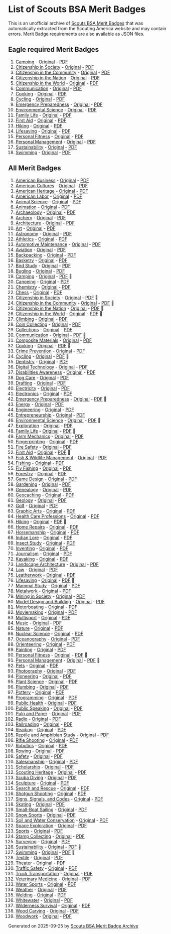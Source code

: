 # List of Scouts BSA Merit Badges

This is an unofficial archive of [Scouts BSA Merit Badges](https://www.scouting.org/skills/merit-badges/all/) that was automatically extracted from the Scouting America website and may contain errors. Merit Badge requirements are also available as JSON files.

## Eagle required Merit Badges

1. [Camping](camping-merit-badge.md) - [Original](https://www.scouting.org/merit-badges/camping/) - [PDF](https://filestore.scouting.org/filestore/Merit_Badge_ReqandRes/Pamphlets/Camping.pdf)
1. [Citizenship in Society](citizenship-in-society-merit-badge.md) - [Original](https://www.scouting.org/merit-badges/citizenship-in-society/) - [PDF]()
1. [Citizenship in the Community](citizenship-in-the-community-merit-badge.md) - [Original](https://www.scouting.org/merit-badges/citizenship-in-the-community/) - [PDF](https://filestore.scouting.org/filestore/Merit_Badge_ReqandRes/Pamphlets/Citizenship%20in%20the%20Community.pdf)
1. [Citizenship in the Nation](citizenship-in-the-nation-merit-badge.md) - [Original](https://www.scouting.org/merit-badges/citizenship-in-the-nation/) - [PDF](https://filestore.scouting.org/filestore/Merit_Badge_ReqandRes/Pamphlets/Citizenship%20in%20the%20Nation.pdf)
1. [Citizenship in the World](citizenship-in-the-world-merit-badge.md) - [Original](https://www.scouting.org/merit-badges/citizenship-in-the-world/) - [PDF](https://filestore.scouting.org/filestore/Merit_Badge_ReqandRes/Pamphlets/Citizenship%20in%20the%20World.pdf)
1. [Communication](communication-merit-badge.md) - [Original](https://www.scouting.org/merit-badges/communication/) - [PDF](https://filestore.scouting.org/filestore/Merit_Badge_ReqandRes/Pamphlets/Communication.pdf)
1. [Cooking](cooking-merit-badge.md) - [Original](https://www.scouting.org/merit-badges/cooking/) - [PDF](https://filestore.scouting.org/filestore/Merit_Badge_ReqandRes/Pamphlets/Cooking.pdf)
1. [Cycling](cycling-merit-badge.md) - [Original](https://www.scouting.org/merit-badges/cycling/) - [PDF](https://filestore.scouting.org/filestore/Merit_Badge_ReqandRes/Pamphlets/Cycling.pdf)
1. [Emergency Preparedness](emergency-preparedness-merit-badge.md) - [Original](https://www.scouting.org/merit-badges/emergency-preparedness/) - [PDF](https://filestore.scouting.org/filestore/Merit_Badge_ReqandRes/Pamphlets/Emergency%20Preparedness.pdf)
1. [Environmental Science](environmental-science-merit-badge.md) - [Original](https://www.scouting.org/merit-badges/environmental-science/) - [PDF](https://filestore.scouting.org/filestore/Merit_Badge_ReqandRes/Pamphlets/Environmental_Science.pdf)
1. [Family Life](family-life-merit-badge.md) - [Original](https://www.scouting.org/merit-badges/family-life/) - [PDF](https://filestore.scouting.org/filestore/Merit_Badge_ReqandRes/Pamphlets/Family%20Life.pdf)
1. [First Aid](first-aid-merit-badge.md) - [Original](https://www.scouting.org/merit-badges/first-aid/) - [PDF](https://filestore.scouting.org/filestore/Merit_Badge_ReqandRes/Pamphlets/First%20Aid.pdf)
1. [Hiking](hiking-merit-badge.md) - [Original](https://www.scouting.org/merit-badges/hiking/) - [PDF](https://filestore.scouting.org/filestore/Merit_Badge_ReqandRes/Pamphlets/Hiking.pdf)
1. [Lifesaving](lifesaving-merit-badge.md) - [Original](https://www.scouting.org/merit-badges/lifesaving/) - [PDF](https://filestore.scouting.org/filestore/Merit_Badge_ReqandRes/Pamphlets/Lifesaving.pdf)
1. [Personal Fitness](personal-fitness-merit-badge.md) - [Original](https://www.scouting.org/merit-badges/personal-fitness/) - [PDF](https://filestore.scouting.org/filestore/Merit_Badge_ReqandRes/Pamphlets/Personal%20Fitness.pdf)
1. [Personal Management](personal-management-merit-badge.md) - [Original](https://www.scouting.org/merit-badges/personal-management/) - [PDF](https://filestore.scouting.org/filestore/Merit_Badge_ReqandRes/Pamphlets/Personal%20Management.pdf)
1. [Sustainability](sustainability-merit-badge.md) - [Original](https://www.scouting.org/merit-badges/sustainability/) - [PDF](https://filestore.scouting.org/filestore/Merit_Badge_ReqandRes/Pamphlets/Sustainability.pdf)
1. [Swimming](swimming-merit-badge.md) - [Original](https://www.scouting.org/merit-badges/swimming/) - [PDF](https://filestore.scouting.org/filestore/Merit_Badge_ReqandRes/Pamphlets/Swimming.pdf)

## All Merit Badges

1. [American Business](american-business-merit-badge.md) - [Original](https://www.scouting.org/merit-badges/american-business/) - [PDF](https://filestore.scouting.org/filestore/Merit_Badge_ReqandRes/Pamphlets/American%20Business.pdf)
1. [American Cultures](american-cultures-merit-badge.md) - [Original](https://www.scouting.org/merit-badges/american-cultures/) - [PDF](https://filestore.scouting.org/filestore/Merit_Badge_ReqandRes/Pamphlets/American%20Cultures.pdf)
1. [American Heritage](american-heritage-merit-badge.md) - [Original](https://www.scouting.org/merit-badges/american-heritage/) - [PDF](https://filestore.scouting.org/filestore/Merit_Badge_ReqandRes/Pamphlets/American%20Heritage.pdf)
1. [American Labor](american-labor-merit-badge.md) - [Original](https://www.scouting.org/merit-badges/american-labor/) - [PDF](https://filestore.scouting.org/filestore/Merit_Badge_ReqandRes/Pamphlets/American%20Labor.pdf)
1. [Animal Science](animal-science-merit-badge.md) - [Original](https://www.scouting.org/merit-badges/animal-science/) - [PDF](https://filestore.scouting.org/filestore/Merit_Badge_ReqandRes/Pamphlets/Animal%20Science.pdf)
1. [Animation](animation-merit-badge.md) - [Original](https://www.scouting.org/merit-badges/animation/) - [PDF](https://filestore.scouting.org/filestore/Merit_Badge_ReqandRes/Pamphlets/Animation.pdf)
1. [Archaeology](archaeology-merit-badge.md) - [Original](https://www.scouting.org/merit-badges/archaeology/) - [PDF](https://filestore.scouting.org/filestore/Merit_Badge_ReqandRes/Pamphlets/Archaeology.pdf)
1. [Archery](archery-merit-badge.md) - [Original](https://www.scouting.org/merit-badges/archery/) - [PDF](https://filestore.scouting.org/filestore/Merit_Badge_ReqandRes/Pamphlets/Archery.pdf)
1. [Architecture](architecture-merit-badge.md) - [Original](https://www.scouting.org/merit-badges/architecture/) - [PDF](https://filestore.scouting.org/filestore/Merit_Badge_ReqandRes/Pamphlets/Architecture_Landscape.pdf)
1. [Art](art-merit-badge.md) - [Original](https://www.scouting.org/merit-badges/art/) - [PDF](https://filestore.scouting.org/filestore/Merit_Badge_ReqandRes/Pamphlets/Art.pdf)
1. [Astronomy](astronomy-merit-badge.md) - [Original](https://www.scouting.org/merit-badges/astronomy/) - [PDF](https://filestore.scouting.org/filestore/Merit_Badge_ReqandRes/Pamphlets/Astronomy.pdf)
1. [Athletics](athletics-merit-badge.md) - [Original](https://www.scouting.org/merit-badges/athletics/) - [PDF](https://filestore.scouting.org/filestore/Merit_Badge_ReqandRes/Pamphlets/Athletics.pdf)
1. [Automotive Maintenance](automotive-maintenance-merit-badge.md) - [Original](https://www.scouting.org/merit-badges/automotive-maintenance/) - [PDF](https://filestore.scouting.org/filestore/Merit_Badge_ReqandRes/Pamphlets/Automotive%20Maintenance.pdf)
1. [Aviation](aviation-merit-badge.md) - [Original](https://www.scouting.org/merit-badges/aviation/) - [PDF](https://filestore.scouting.org/filestore/Merit_Badge_ReqandRes/Pamphlets/Aviation.pdf)
1. [Backpacking](backpacking-merit-badge.md) - [Original](https://www.scouting.org/merit-badges/backpacking/) - [PDF](https://filestore.scouting.org/filestore/Merit_Badge_ReqandRes/Pamphlets/Backpacking.pdf)
1. [Basketry](basketry-merit-badge.md) - [Original](https://www.scouting.org/merit-badges/basketry/) - [PDF](https://filestore.scouting.org/filestore/Merit_Badge_ReqandRes/Pamphlets/Basketry.pdf)
1. [Bird Study](bird-study-merit-badge.md) - [Original](https://www.scouting.org/merit-badges/bird-study/) - [PDF](https://filestore.scouting.org/filestore/Merit_Badge_ReqandRes/Pamphlets/Bird%20Study.pdf)
1. [Bugling](bugling-merit-badge.md) - [Original](https://www.scouting.org/merit-badges/bugling/) - [PDF](https://filestore.scouting.org/filestore/Merit_Badge_ReqandRes/Pamphlets/Music%20Bugling.pdf)
1. [Camping](camping-merit-badge.md) - [Original](https://www.scouting.org/merit-badges/camping/) - [PDF](https://filestore.scouting.org/filestore/Merit_Badge_ReqandRes/Pamphlets/Camping.pdf) 🦅
1. [Canoeing](canoeing-merit-badge.md) - [Original](https://www.scouting.org/merit-badges/canoeing/) - [PDF](https://filestore.scouting.org/filestore/Merit_Badge_ReqandRes/Pamphlets/Canoeing.pdf)
1. [Chemistry](chemistry-merit-badge.md) - [Original](https://www.scouting.org/merit-badges/chemistry/) - [PDF](https://filestore.scouting.org/filestore/Merit_Badge_ReqandRes/Pamphlets/Chemistry.pdf)
1. [Chess](chess-merit-badge.md) - [Original](https://www.scouting.org/merit-badges/chess/) - [PDF](https://filestore.scouting.org/filestore/Merit_Badge_ReqandRes/Pamphlets/Chess.pdf)
1. [Citizenship in Society](citizenship-in-society-merit-badge.md) - [Original](https://www.scouting.org/merit-badges/citizenship-in-society/) - [PDF]() 🦅
1. [Citizenship in the Community](citizenship-in-the-community-merit-badge.md) - [Original](https://www.scouting.org/merit-badges/citizenship-in-the-community/) - [PDF](https://filestore.scouting.org/filestore/Merit_Badge_ReqandRes/Pamphlets/Citizenship%20in%20the%20Community.pdf) 🦅
1. [Citizenship in the Nation](citizenship-in-the-nation-merit-badge.md) - [Original](https://www.scouting.org/merit-badges/citizenship-in-the-nation/) - [PDF](https://filestore.scouting.org/filestore/Merit_Badge_ReqandRes/Pamphlets/Citizenship%20in%20the%20Nation.pdf) 🦅
1. [Citizenship in the World](citizenship-in-the-world-merit-badge.md) - [Original](https://www.scouting.org/merit-badges/citizenship-in-the-world/) - [PDF](https://filestore.scouting.org/filestore/Merit_Badge_ReqandRes/Pamphlets/Citizenship%20in%20the%20World.pdf) 🦅
1. [Climbing](climbing-merit-badge.md) - [Original](https://www.scouting.org/merit-badges/climbing/) - [PDF](https://filestore.scouting.org/filestore/Merit_Badge_ReqandRes/Pamphlets/Climbing.pdf)
1. [Coin Collecting](coin-collecting-merit-badge.md) - [Original](https://www.scouting.org/merit-badges/coin-collecting/) - [PDF](https://filestore.scouting.org/filestore/Merit_Badge_ReqandRes/Pamphlets/Coin%20Collecting.pdf)
1. [Collections](collections-merit-badge.md) - [Original](https://www.scouting.org/merit-badges/collections/) - [PDF](https://filestore.scouting.org/filestore/Merit_Badge_ReqandRes/Pamphlets/Collections.pdf)
1. [Communication](communication-merit-badge.md) - [Original](https://www.scouting.org/merit-badges/communication/) - [PDF](https://filestore.scouting.org/filestore/Merit_Badge_ReqandRes/Pamphlets/Communication.pdf) 🦅
1. [Composite Materials](composite-materials-merit-badge.md) - [Original](https://www.scouting.org/merit-badges/composite-materials/) - [PDF](https://filestore.scouting.org/filestore/Merit_Badge_ReqandRes/Pamphlets/Composite%20Materials.pdf)
1. [Cooking](cooking-merit-badge.md) - [Original](https://www.scouting.org/merit-badges/cooking/) - [PDF](https://filestore.scouting.org/filestore/Merit_Badge_ReqandRes/Pamphlets/Cooking.pdf) 🦅
1. [Crime Prevention](crime-prevention-merit-badge.md) - [Original](https://www.scouting.org/merit-badges/crime-prevention/) - [PDF](https://filestore.scouting.org/filestore/Merit_Badge_ReqandRes/Pamphlets/Crime%20Prevention.pdf)
1. [Cycling](cycling-merit-badge.md) - [Original](https://www.scouting.org/merit-badges/cycling/) - [PDF](https://filestore.scouting.org/filestore/Merit_Badge_ReqandRes/Pamphlets/Cycling.pdf) 🦅
1. [Dentistry](dentistry-merit-badge.md) - [Original](https://www.scouting.org/merit-badges/dentistry/) - [PDF](https://filestore.scouting.org/filestore/Merit_Badge_ReqandRes/Pamphlets/Dentistry.pdf)
1. [Digital Technology](digital-technology-merit-badge.md) - [Original](https://www.scouting.org/merit-badges/digital-technology/) - [PDF](https://filestore.scouting.org/filestore/Merit_Badge_ReqandRes/Pamphlets/Digital%20Technology.pdf)
1. [Disabilities Awareness](disabilities-awareness-merit-badge.md) - [Original](https://www.scouting.org/merit-badges/disabilities-awareness/) - [PDF](https://filestore.scouting.org/filestore/Merit_Badge_ReqandRes/Pamphlets/Disabilities%20Awareness.pdf)
1. [Dog Care](dog-care-merit-badge.md) - [Original](https://www.scouting.org/merit-badges/dog-care/) - [PDF](https://filestore.scouting.org/filestore/Merit_Badge_ReqandRes/Pamphlets/Dog%20Care.pdf)
1. [Drafting](drafting-merit-badge.md) - [Original](https://www.scouting.org/merit-badges/drafting/) - [PDF](https://filestore.scouting.org/filestore/Merit_Badge_ReqandRes/Pamphlets/Drafting.pdf)
1. [Electricity](electricity-merit-badge.md) - [Original](https://www.scouting.org/merit-badges/electricity/) - [PDF](https://filestore.scouting.org/filestore/Merit_Badge_ReqandRes/Pamphlets/Electricity.pdf)
1. [Electronics](electronics-merit-badge.md) - [Original](https://www.scouting.org/merit-badges/electronics/) - [PDF](https://filestore.scouting.org/filestore/Merit_Badge_ReqandRes/Pamphlets/Electronics.pdf)
1. [Emergency Preparedness](emergency-preparedness-merit-badge.md) - [Original](https://www.scouting.org/merit-badges/emergency-preparedness/) - [PDF](https://filestore.scouting.org/filestore/Merit_Badge_ReqandRes/Pamphlets/Emergency%20Preparedness.pdf) 🦅
1. [Energy](energy-merit-badge.md) - [Original](https://www.scouting.org/merit-badges/energy/) - [PDF](https://filestore.scouting.org/filestore/Merit_Badge_ReqandRes/Pamphlets/Energy.pdf)
1. [Engineering](engineering-merit-badge.md) - [Original](https://www.scouting.org/merit-badges/engineering/) - [PDF](https://filestore.scouting.org/filestore/Merit_Badge_ReqandRes/Pamphlets/Engineering.pdf)
1. [Entrepreneurship](entrepreneurship-merit-badge.md) - [Original](https://www.scouting.org/merit-badges/entrepreneurship/) - [PDF](https://filestore.scouting.org/filestore/Merit_Badge_ReqandRes/Pamphlets/Entrepreneurship.pdf)
1. [Environmental Science](environmental-science-merit-badge.md) - [Original](https://www.scouting.org/merit-badges/environmental-science/) - [PDF](https://filestore.scouting.org/filestore/Merit_Badge_ReqandRes/Pamphlets/Environmental_Science.pdf) 🦅
1. [Exploration](exploration-merit-badge.md) - [Original](https://www.scouting.org/merit-badges/exploration/) - [PDF](https://filestore.scouting.org/filestore/Merit_Badge_ReqandRes/Pamphlets/Exploration.pdf)
1. [Family Life](family-life-merit-badge.md) - [Original](https://www.scouting.org/merit-badges/family-life/) - [PDF](https://filestore.scouting.org/filestore/Merit_Badge_ReqandRes/Pamphlets/Family%20Life.pdf) 🦅
1. [Farm Mechanics](farm-mechanics-merit-badge.md) - [Original](https://www.scouting.org/merit-badges/farm-mechanics/) - [PDF](https://filestore.scouting.org/filestore/Merit_Badge_ReqandRes/Pamphlets/Farm%20Mechanics.pdf)
1. [Fingerprinting](fingerprinting-merit-badge.md) - [Original](https://www.scouting.org/merit-badges/fingerprinting/) - [PDF](https://filestore.scouting.org/filestore/Merit_Badge_ReqandRes/Pamphlets/Fingerprinting.pdf)
1. [Fire Safety](fire-safety-merit-badge.md) - [Original](https://www.scouting.org/merit-badges/fire-safety/) - [PDF](https://filestore.scouting.org/filestore/Merit_Badge_ReqandRes/Pamphlets/FireSafety.pdf)
1. [First Aid](first-aid-merit-badge.md) - [Original](https://www.scouting.org/merit-badges/first-aid/) - [PDF](https://filestore.scouting.org/filestore/Merit_Badge_ReqandRes/Pamphlets/First%20Aid.pdf) 🦅
1. [Fish & Wildlife Management](fish-wildlife-management-merit-badge.md) - [Original](https://www.scouting.org/merit-badges/fish-wildlife-management/) - [PDF](https://filestore.scouting.org/filestore/Merit_Badge_ReqandRes/Pamphlets/Fish%20and%20Wildlife.pdf)
1. [Fishing](fishing-merit-badge.md) - [Original](https://www.scouting.org/merit-badges/fishing/) - [PDF](https://filestore.scouting.org/filestore/Merit_Badge_ReqandRes/Pamphlets/Fishing.pdf)
1. [Fly Fishing](fly-fishing-merit-badge.md) - [Original](https://www.scouting.org/merit-badges/fly-fishing/) - [PDF](https://filestore.scouting.org/filestore/Merit_Badge_ReqandRes/Pamphlets/Fly-Fishing.pdf)
1. [Forestry](forestry-merit-badge.md) - [Original](https://www.scouting.org/merit-badges/forestry/) - [PDF](https://filestore.scouting.org/filestore/Merit_Badge_ReqandRes/Pamphlets/Forestry.pdf)
1. [Game Design](game-design-merit-badge.md) - [Original](https://www.scouting.org/merit-badges/game-design/) - [PDF](https://filestore.scouting.org/filestore/Merit_Badge_ReqandRes/Pamphlets/Game%20Design.pdf)
1. [Gardening](gardening-merit-badge.md) - [Original](https://www.scouting.org/merit-badges/gardening/) - [PDF](https://filestore.scouting.org/filestore/Merit_Badge_ReqandRes/Pamphlets/Gardening.pdf)
1. [Genealogy](genealogy-merit-badge.md) - [Original](https://www.scouting.org/merit-badges/genealogy/) - [PDF](https://filestore.scouting.org/filestore/Merit_Badge_ReqandRes/Pamphlets/Genealogy.pdf)
1. [Geocaching](geocaching-merit-badge.md) - [Original](https://www.scouting.org/merit-badges/geocaching/) - [PDF](https://filestore.scouting.org/filestore/Merit_Badge_ReqandRes/Pamphlets/Geocaching.pdf)
1. [Geology](geology-merit-badge.md) - [Original](https://www.scouting.org/merit-badges/geology/) - [PDF](https://filestore.scouting.org/filestore/Merit_Badge_ReqandRes/Pamphlets/Geology.pdf)
1. [Golf](golf-merit-badge.md) - [Original](https://www.scouting.org/merit-badges/golf/) - [PDF](https://filestore.scouting.org/filestore/Merit_Badge_ReqandRes/Pamphlets/Golf.pdf)
1. [Graphic Arts](graphic-arts-merit-badge.md) - [Original](https://www.scouting.org/merit-badges/graphic-arts/) - [PDF](https://filestore.scouting.org/filestore/Merit_Badge_ReqandRes/Pamphlets/Graphic%20Arts.pdf)
1. [Health Care Professions](health-care-professions-merit-badge.md) - [Original](https://www.scouting.org/merit-badges/health-care-professions/) - [PDF](https://filestore.scouting.org/filestore/Merit_Badge_ReqandRes/Pamphlets/Health%20Care%20Professions.pdf)
1. [Hiking](hiking-merit-badge.md) - [Original](https://www.scouting.org/merit-badges/hiking/) - [PDF](https://filestore.scouting.org/filestore/Merit_Badge_ReqandRes/Pamphlets/Hiking.pdf) 🦅
1. [Home Repairs](home-repairs-merit-badge.md) - [Original](https://www.scouting.org/merit-badges/home-repairs/) - [PDF](https://filestore.scouting.org/filestore/Merit_Badge_ReqandRes/Pamphlets/Home%20Repairs.pdf)
1. [Horsemanship](horsemanship-merit-badge.md) - [Original](https://www.scouting.org/merit-badges/horsemanship/) - [PDF](https://filestore.scouting.org/filestore/Merit_Badge_ReqandRes/Pamphlets/Horsemanship.pdf)
1. [Indian Lore](indian-lore-merit-badge.md) - [Original](https://www.scouting.org/merit-badges/indian-lore/) - [PDF](https://filestore.scouting.org/filestore/Merit_Badge_ReqandRes/Pamphlets/Indian_Lore.pdf)
1. [Insect Study](insect-study-merit-badge.md) - [Original](https://www.scouting.org/merit-badges/insect-study/) - [PDF](https://filestore.scouting.org/filestore/Merit_Badge_ReqandRes/Pamphlets/Insect%20Study.pdf)
1. [Inventing](inventing-merit-badge.md) - [Original](https://www.scouting.org/merit-badges/inventing/) - [PDF](https://filestore.scouting.org/filestore/Merit_Badge_ReqandRes/Pamphlets/Inventing.pdf)
1. [Journalism](journalism-merit-badge.md) - [Original](https://www.scouting.org/merit-badges/journalism/) - [PDF](https://filestore.scouting.org/filestore/Merit_Badge_ReqandRes/Pamphlets/Journalism.pdf)
1. [Kayaking](kayaking-merit-badge.md) - [Original](https://www.scouting.org/merit-badges/kayaking/) - [PDF](https://filestore.scouting.org/filestore/Merit_Badge_ReqandRes/Pamphlets/Kayaking.pdf)
1. [Landscape Architecture](landscape-architecture-merit-badge.md) - [Original](https://www.scouting.org/merit-badges/landscape-architecture/) - [PDF](https://filestore.scouting.org/filestore/Merit_Badge_ReqandRes/Pamphlets/Architecture_Landscape.pdf)
1. [Law](law-merit-badge.md) - [Original](https://www.scouting.org/merit-badges/law/) - [PDF](https://filestore.scouting.org/filestore/Merit_Badge_ReqandRes/Pamphlets/Law.pdf)
1. [Leatherwork](leatherwork-merit-badge.md) - [Original](https://www.scouting.org/merit-badges/leatherwork/) - [PDF](https://filestore.scouting.org/filestore/Merit_Badge_ReqandRes/Pamphlets/Leatherwork.pdf)
1. [Lifesaving](lifesaving-merit-badge.md) - [Original](https://www.scouting.org/merit-badges/lifesaving/) - [PDF](https://filestore.scouting.org/filestore/Merit_Badge_ReqandRes/Pamphlets/Lifesaving.pdf) 🦅
1. [Mammal Study](mammal-study-merit-badge.md) - [Original](https://www.scouting.org/merit-badges/mammal-study/) - [PDF](https://filestore.scouting.org/filestore/Merit_Badge_ReqandRes/Pamphlets/Mammal%20Study.pdf)
1. [Metalwork](metalwork-merit-badge.md) - [Original](https://www.scouting.org/merit-badges/metalwork/) - [PDF](https://filestore.scouting.org/filestore/Merit_Badge_ReqandRes/Pamphlets/Metalwork.pdf)
1. [Mining in Society](mining-in-society-merit-badge.md) - [Original](https://www.scouting.org/merit-badges/mining-in-society/) - [PDF](https://filestore.scouting.org/filestore/Merit_Badge_ReqandRes/Pamphlets/Mining%20in%20Society.pdf)
1. [Model Design and Building](model-design-and-building-merit-badge.md) - [Original](https://www.scouting.org/merit-badges/model-design-and-building/) - [PDF](https://filestore.scouting.org/filestore/Merit_Badge_ReqandRes/Pamphlets/Model%20Design.pdf)
1. [Motorboating](motorboating-merit-badge.md) - [Original](https://www.scouting.org/merit-badges/motorboating/) - [PDF](https://filestore.scouting.org/filestore/Merit_Badge_ReqandRes/Pamphlets/Motorboating.pdf)
1. [Moviemaking](moviemaking-merit-badge.md) - [Original](https://www.scouting.org/merit-badges/moviemaking/) - [PDF](https://filestore.scouting.org/filestore/Merit_Badge_ReqandRes/Pamphlets/Moviemaking.pdf)
1. [Multisport](multisport-merit-badge.md) - [Original](https://www.scouting.org/merit-badges/multisport/) - [PDF](https://filestore.scouting.org/filestore/Merit_Badge_ReqandRes/Pamphlets/Multisport.pdf)
1. [Music](music-merit-badge.md) - [Original](https://www.scouting.org/merit-badges/music/) - [PDF](https://filestore.scouting.org/filestore/Merit_Badge_ReqandRes/Pamphlets/Music%20Bugling.pdf)
1. [Nature](nature-merit-badge.md) - [Original](https://www.scouting.org/merit-badges/nature/) - [PDF](https://filestore.scouting.org/filestore/Merit_Badge_ReqandRes/Pamphlets/Nature.pdf)
1. [Nuclear Science](nuclear-science-merit-badge.md) - [Original](https://www.scouting.org/merit-badges/nuclear-science/) - [PDF](https://filestore.scouting.org/filestore/Merit_Badge_ReqandRes/Pamphlets/Nuclear%20Science.pdf)
1. [Oceanography](oceanography-merit-badge.md) - [Original](https://www.scouting.org/merit-badges/oceanography/) - [PDF](https://filestore.scouting.org/filestore/Merit_Badge_ReqandRes/Pamphlets/Oceanography.pdf)
1. [Orienteering](orienteering-merit-badge.md) - [Original](https://www.scouting.org/merit-badges/orienteering/) - [PDF](https://filestore.scouting.org/filestore/Merit_Badge_ReqandRes/Pamphlets/Orienteering.pdf)
1. [Painting](painting-merit-badge.md) - [Original](https://www.scouting.org/merit-badges/painting/) - [PDF](https://filestore.scouting.org/filestore/Merit_Badge_ReqandRes/Pamphlets/Painting.pdf)
1. [Personal Fitness](personal-fitness-merit-badge.md) - [Original](https://www.scouting.org/merit-badges/personal-fitness/) - [PDF](https://filestore.scouting.org/filestore/Merit_Badge_ReqandRes/Pamphlets/Personal%20Fitness.pdf) 🦅
1. [Personal Management](personal-management-merit-badge.md) - [Original](https://www.scouting.org/merit-badges/personal-management/) - [PDF](https://filestore.scouting.org/filestore/Merit_Badge_ReqandRes/Pamphlets/Personal%20Management.pdf) 🦅
1. [Pets](pets-merit-badge.md) - [Original](https://www.scouting.org/merit-badges/pets/) - [PDF](https://filestore.scouting.org/filestore/Merit_Badge_ReqandRes/Pamphlets/Pets.pdf)
1. [Photography](photography-merit-badge.md) - [Original](https://www.scouting.org/merit-badges/photography/) - [PDF](https://filestore.scouting.org/filestore/Merit_Badge_ReqandRes/Pamphlets/Photography.pdf)
1. [Pioneering](pioneering-merit-badge.md) - [Original](https://www.scouting.org/merit-badges/pioneering/) - [PDF](https://filestore.scouting.org/filestore/Merit_Badge_ReqandRes/Pamphlets/Pioneering.pdf)
1. [Plant Science](plant-science-merit-badge.md) - [Original](https://www.scouting.org/merit-badges/plant-science/) - [PDF](https://filestore.scouting.org/filestore/Merit_Badge_ReqandRes/Pamphlets/Plant%20Science.pdf)
1. [Plumbing](plumbing-merit-badge.md) - [Original](https://www.scouting.org/merit-badges/plumbing/) - [PDF](https://filestore.scouting.org/filestore/Merit_Badge_ReqandRes/Pamphlets/Plumbing.pdf)
1. [Pottery](pottery-merit-badge.md) - [Original](https://www.scouting.org/merit-badges/pottery/) - [PDF](https://filestore.scouting.org/filestore/Merit_Badge_ReqandRes/Pamphlets/Pottery.pdf)
1. [Programming](programming-merit-badge.md) - [Original](https://www.scouting.org/merit-badges/programming/) - [PDF](https://filestore.scouting.org/filestore/Merit_Badge_ReqandRes/Pamphlets/Programming.pdf)
1. [Public Health](public-health-merit-badge.md) - [Original](https://www.scouting.org/merit-badges/public-health/) - [PDF](https://filestore.scouting.org/filestore/Merit_Badge_ReqandRes/Pamphlets/Public%20Health.pdf)
1. [Public Speaking](public-speaking-merit-badge.md) - [Original](https://www.scouting.org/merit-badges/public-speaking/) - [PDF](https://filestore.scouting.org/filestore/Merit_Badge_ReqandRes/Pamphlets/Public%20Speaking.pdf)
1. [Pulp and Paper](pulp-and-paper-merit-badge.md) - [Original](https://www.scouting.org/merit-badges/pulp-and-paper/) - [PDF](https://filestore.scouting.org/filestore/Merit_Badge_ReqandRes/Pamphlets/Pulp-Paper.pdf)
1. [Radio](radio-merit-badge.md) - [Original](https://www.scouting.org/merit-badges/radio/) - [PDF](https://filestore.scouting.org/filestore/Merit_Badge_ReqandRes/Pamphlets/Radio.pdf)
1. [Railroading](railroading-merit-badge.md) - [Original](https://www.scouting.org/merit-badges/railroading/) - [PDF](https://filestore.scouting.org/filestore/Merit_Badge_ReqandRes/Pamphlets/Railroading.pdf)
1. [Reading](reading-merit-badge.md) - [Original](https://www.scouting.org/merit-badges/reading/) - [PDF](https://filestore.scouting.org/filestore/Merit_Badge_ReqandRes/Pamphlets/Reading.pdf)
1. [Reptile and Amphibian Study](reptile-and-amphibian-study-merit-badge.md) - [Original](https://www.scouting.org/merit-badges/reptile-and-amphibian-study/) - [PDF](https://filestore.scouting.org/filestore/Merit_Badge_ReqandRes/Pamphlets/Reptile%20Amphibian.pdf)
1. [Rifle Shooting](rifle-shooting-merit-badge.md) - [Original](https://www.scouting.org/merit-badges/rifle-shooting/) - [PDF](https://filestore.scouting.org/filestore/Merit_Badge_ReqandRes/Pamphlets/Rifle%20Shooting.pdf)
1. [Robotics](robotics-merit-badge.md) - [Original](https://www.scouting.org/merit-badges/robotics/) - [PDF](https://filestore.scouting.org/filestore/Merit_Badge_ReqandRes/Pamphlets/Robotics.pdf)
1. [Rowing](rowing-merit-badge.md) - [Original](https://www.scouting.org/merit-badges/rowing/) - [PDF](https://filestore.scouting.org/filestore/Merit_Badge_ReqandRes/Pamphlets/Rowing.pdf)
1. [Safety](safety-merit-badge.md) - [Original](https://www.scouting.org/merit-badges/safety/) - [PDF](https://filestore.scouting.org/filestore/Merit_Badge_ReqandRes/Pamphlets/Safety.pdf)
1. [Salesmanship](salesmanship-merit-badge.md) - [Original](https://www.scouting.org/merit-badges/salesmanship/) - [PDF](https://filestore.scouting.org/filestore/Merit_Badge_ReqandRes/Pamphlets/Salesmanship.pdf)
1. [Scholarship](scholarship-merit-badge.md) - [Original](https://www.scouting.org/merit-badges/scholarship/) - [PDF](https://filestore.scouting.org/filestore/Merit_Badge_ReqandRes/Pamphlets/Scholarship.pdf)
1. [Scouting Heritage](scouting-heritage-merit-badge.md) - [Original](https://www.scouting.org/merit-badges/scouting-heritage/) - [PDF](https://filestore.scouting.org/filestore/Merit_Badge_ReqandRes/Pamphlets/Scouting%20Heritage.pdf)
1. [Scuba Diving](scuba-diving-merit-badge.md) - [Original](https://www.scouting.org/merit-badges/scuba-diving/) - [PDF](https://filestore.scouting.org/filestore/Merit_Badge_ReqandRes/Pamphlets/Scuba%20Diving.pdf)
1. [Sculpture](sculpture-merit-badge.md) - [Original](https://www.scouting.org/merit-badges/sculpture/) - [PDF](https://filestore.scouting.org/filestore/Merit_Badge_ReqandRes/Pamphlets/Sculpture.pdf)
1. [Search and Rescue](search-and-rescue-merit-badge.md) - [Original](https://www.scouting.org/merit-badges/search-and-rescue/) - [PDF](https://filestore.scouting.org/filestore/Merit_Badge_ReqandRes/Pamphlets/Search%20and%20Rescue.pdf)
1. [Shotgun Shooting](shotgun-shooting-merit-badge.md) - [Original](https://www.scouting.org/merit-badges/shotgun-shooting/) - [PDF](https://filestore.scouting.org/filestore/Merit_Badge_ReqandRes/Pamphlets/Shotgun%20Shooting.pdf)
1. [Signs, Signals, and Codes](signs-signals-and-codes-merit-badge.md) - [Original](https://www.scouting.org/merit-badges/signs-signals-and-codes/) - [PDF](https://filestore.scouting.org/filestore/Merit_Badge_ReqandRes/Pamphlets/Signs%20Signals%20Codes.pdf)
1. [Skating](skating-merit-badge.md) - [Original](https://www.scouting.org/merit-badges/skating/) - [PDF](https://filestore.scouting.org/filestore/Merit_Badge_ReqandRes/Pamphlets/Skating.pdf)
1. [Small-Boat Sailing](small-boat-sailing-merit-badge.md) - [Original](https://www.scouting.org/merit-badges/small-boat-sailing/) - [PDF](https://filestore.scouting.org/filestore/Merit_Badge_ReqandRes/Pamphlets/Small%20Boat%20Sailing.pdf)
1. [Snow Sports](snow-sports-merit-badge.md) - [Original](https://www.scouting.org/merit-badges/snow-sports/) - [PDF](https://filestore.scouting.org/filestore/Merit_Badge_ReqandRes/Pamphlets/Snow%20Sports.pdf)
1. [Soil and Water Conservation](soil-and-water-conservation-merit-badge.md) - [Original](https://www.scouting.org/merit-badges/soil-and-water-conservation/) - [PDF](https://filestore.scouting.org/filestore/Merit_Badge_ReqandRes/Pamphlets/Soil%20and%20Water%20Conservation.pdf)
1. [Space Exploration](space-exploration-merit-badge.md) - [Original](https://www.scouting.org/merit-badges/space-exploration/) - [PDF](https://filestore.scouting.org/filestore/Merit_Badge_ReqandRes/Pamphlets/Space%20Exploration.pdf)
1. [Sports](sports-merit-badge.md) - [Original](https://www.scouting.org/merit-badges/sports/) - [PDF](https://filestore.scouting.org/filestore/Merit_Badge_ReqandRes/Pamphlets/Sports.pdf)
1. [Stamp Collecting](stamp-collecting-merit-badge.md) - [Original](https://www.scouting.org/merit-badges/stamp-collecting/) - [PDF](https://filestore.scouting.org/filestore/Merit_Badge_ReqandRes/Pamphlets/Stamp%20Collecting.pdf)
1. [Surveying](surveying-merit-badge.md) - [Original](https://www.scouting.org/merit-badges/surveying/) - [PDF](https://filestore.scouting.org/filestore/Merit_Badge_ReqandRes/Pamphlets/Surveying.pdf)
1. [Sustainability](sustainability-merit-badge.md) - [Original](https://www.scouting.org/merit-badges/sustainability/) - [PDF](https://filestore.scouting.org/filestore/Merit_Badge_ReqandRes/Pamphlets/Sustainability.pdf) 🦅
1. [Swimming](swimming-merit-badge.md) - [Original](https://www.scouting.org/merit-badges/swimming/) - [PDF](https://filestore.scouting.org/filestore/Merit_Badge_ReqandRes/Pamphlets/Swimming.pdf) 🦅
1. [Textile](textile-merit-badge.md) - [Original](https://www.scouting.org/merit-badges/textile/) - [PDF](https://filestore.scouting.org/filestore/Merit_Badge_ReqandRes/Pamphlets/Textile.pdf)
1. [Theater](theater-merit-badge.md) - [Original](https://www.scouting.org/merit-badges/theater/) - [PDF](https://filestore.scouting.org/filestore/Merit_Badge_ReqandRes/Pamphlets/Theater.pdf)
1. [Traffic Safety](traffic-safety-merit-badge.md) - [Original](https://www.scouting.org/merit-badges/traffic-safety/) - [PDF](https://filestore.scouting.org/filestore/Merit_Badge_ReqandRes/Pamphlets/Traffic%20Safety.pdf)
1. [Truck Transportation](truck-transportation-merit-badge.md) - [Original](https://www.scouting.org/merit-badges/truck-transportation/) - [PDF](https://filestore.scouting.org/filestore/Merit_Badge_ReqandRes/Pamphlets/Truck%20Transportation.pdf)
1. [Veterinary Medicine](veterinary-medicine-merit-badge.md) - [Original](https://www.scouting.org/merit-badges/veterinary-medicine/) - [PDF](https://filestore.scouting.org/filestore/Merit_Badge_ReqandRes/Pamphlets/Veterinary%20Medicine.pdf)
1. [Water Sports](water-sports-merit-badge.md) - [Original](https://www.scouting.org/merit-badges/water-sports/) - [PDF](https://filestore.scouting.org/filestore/Merit_Badge_ReqandRes/Pamphlets/Water%20Sports.pdf)
1. [Weather](weather-merit-badge.md) - [Original](https://www.scouting.org/merit-badges/weather/) - [PDF](https://filestore.scouting.org/filestore/Merit_Badge_ReqandRes/Pamphlets/Weather.pdf)
1. [Welding](welding-merit-badge.md) - [Original](https://www.scouting.org/merit-badges/welding/) - [PDF](https://filestore.scouting.org/filestore/Merit_Badge_ReqandRes/Pamphlets/Welding.pdf)
1. [Whitewater](whitewater-merit-badge.md) - [Original](https://www.scouting.org/merit-badges/whitewater/) - [PDF](https://filestore.scouting.org/filestore/Merit_Badge_ReqandRes/Pamphlets/Whitewater.pdf)
1. [Wilderness Survival](wilderness-survival-merit-badge.md) - [Original](https://www.scouting.org/merit-badges/wilderness-survival/) - [PDF](https://filestore.scouting.org/filestore/Merit_Badge_ReqandRes/Pamphlets/Wilderness%20Survival.pdf)
1. [Wood Carving](wood-carving-merit-badge.md) - [Original](https://www.scouting.org/merit-badges/wood-carving/) - [PDF](https://filestore.scouting.org/filestore/Merit_Badge_ReqandRes/Pamphlets/Wood%20Carving.pdf)
1. [Woodwork](woodwork-merit-badge.md) - [Original](https://www.scouting.org/merit-badges/woodwork/) - [PDF](https://filestore.scouting.org/filestore/Merit_Badge_ReqandRes/Pamphlets/Woodwork.pdf)

Generated on 2025-09-25 by [Scouts BSA Merit Badge Archive](https://github.com/dasevilla)